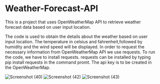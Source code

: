 # Weather-Forecast-API
This is a project that uses OpenWeatherMap API to retrieve weather forecast data based on user input location.



The code is used to obtain the details about the weather based on user input location. The temperature in celsius and fahrenheit,followed by humidity and the wind speed will be displayed.
In order to request the necessary information from OpenWeatherMap API we use requests. To run the code, we have to install requests.
requests can be installed by typing pip install requests in the command promt.
The api key is to be created in the OpenWeatherMap.


![Screenshot (40)](https://github.com/TejashreeV12/Weather-Forecast-API/assets/150324761/e8edd9b5-ad8f-480a-a018-a430f6a8a06b)
![Screenshot (42)](https://github.com/TejashreeV12/Weather-Forecast-API/assets/150324761/4a01ac7f-54d0-478b-990c-bbe6cf79433f)
![Screenshot (43)](https://github.com/TejashreeV12/Weather-Forecast-API/assets/150324761/559081f8-0ab4-4427-ace6-57859f87ee3f)
